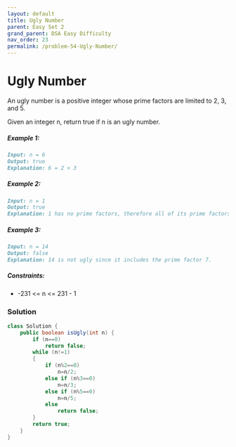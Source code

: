 ```yaml
---
layout: default
title: Ugly Number
parent: Easy Set 2
grand_parent: DSA Easy Difficulty
nav_order: 23
permalink: /problem-54-Ugly-Number/
---
```

# Ugly Number
An ugly number is a positive integer whose prime factors are limited to 2, 3, and 5.

Given an integer n, return true if n is an ugly number.

##### Example 1:
```markdown
Input: n = 6
Output: true
Explanation: 6 = 2 × 3
```
##### Example 2:
```markdown
Input: n = 1
Output: true
Explanation: 1 has no prime factors, therefore all of its prime factors are limited to 2, 3, and 5.
```
##### Example 3:
```markdown
Input: n = 14
Output: false
Explanation: 14 is not ugly since it includes the prime factor 7.
```
##### Constraints:
* -231 <= n <= 231 - 1

### Solution
```java
class Solution {
    public boolean isUgly(int n) {
        if (n==0)
            return false;
        while (n!=1)
        {
            if (n%2==0)
                n=n/2;
            else if (n%3==0)
                n=n/3;
            else if (n%5==0)
                n=n/5;
            else
                return false;
        }
        return true;
    }
}
```